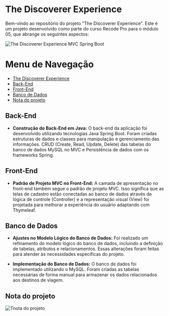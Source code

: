 # The Discoverer Experience

Bem-vindo ao repositório do projeto "The Discoverer Experience". Este é um projeto desenvolvido como parte do curso Recode Pro para o módulo 05, que abrange os seguintes aspectos:

![The Discoverer Experience MVC Spring Boot](src/main/webapp/assets/tde-mvc.gif)

# Menu de Navegação

- [The Discoverer Experience](#the-discoverer-experience)
- [Back-End](#back-end)
- [Front-End](#front-end)
- [Banco de Dados](#banco-de-dados)
- [Nota do projeto](#nota-do-projeto)

## Back-End

- **Construção do Back-End em Java:** O back-end da aplicação foi desenvolvido utilizando tecnologias Java Spring Boot. Foram criadas estruturas de dados e classes para manipulação e gerenciamento das informações. CRUD (Create, Read, Update, Delete) das tabelas do banco de dados MySQL no MVC e Persistência de dados com os frameworks Spring.

## Front-End

- **Padrão de Projeto MVC no Front-End:** A camada de apresentação no front-end também segue o padrão de projeto MVC. Isso significa que as telas de cadastro estão conectadas ao banco de dados através da lógica de controle (Controller) e a representação visual (View) foi projetada para melhorar a experiência do usuário adaptando com Thymeleaf.

## Banco de Dados

- **Ajustes no Modelo Lógico do Banco de Dados:** Foi realizado um refinamento do modelo lógico do banco de dados, incluindo a definição de tabelas, atributos e relacionamentos. Essas alterações foram feitas para atender às necessidades específicas do projeto.

- **Implementação do Banco de Dados:** O banco de dados foi implementado utilizando o MySQL. Foram criadas as tabelas necessárias de forma manual para armazenar os dados relacionados aos destinos de viagem.

## Nota do projeto

![Tnota do projeto]()